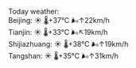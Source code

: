 Today weather:  
Beijing: ☀️   🌡️+37°C 🌬️↑22km/h  
Tianjin: ☀️   🌡️+33°C 🌬️↖19km/h  
Shijiazhuang: ☀️   🌡️+38°C 🌬️↑19km/h  
Tangshan: ☀️   🌡️+35°C 🌬️↑31km/h  
